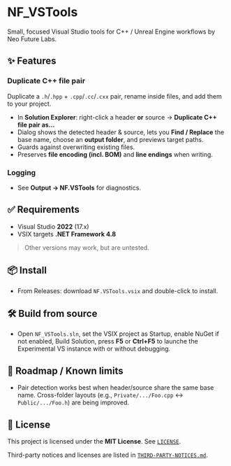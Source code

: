 # NF_VSTools

Small, focused Visual Studio tools for C++ / Unreal Engine workflows by Neo Future Labs.

## ✨ Features

### Duplicate C++ file pair
Duplicate a `.h`/`.hpp` + `.cpp`/`.cc`/`.cxx` pair, rename inside files, and add them to your project.

- In **Solution Explorer**: right-click a header **or** source → **Duplicate C++ file pair as…**
- Dialog shows the detected header & source, lets you **Find / Replace** the base name, choose an **output folder**, and previews target paths.
- Guards against overwriting existing files.
- Preserves **file encoding (incl. BOM)** and **line endings** when writing.

### Logging
- See **Output → NF.VSTools** for diagnostics.

## ✅ Requirements
- Visual Studio **2022** (17.x)
- VSIX targets **.NET Framework 4.8**

> Other versions may work, but are untested.

## 📦 Install
- From Releases: download `NF.VSTools.vsix` and double-click to install.

## 🛠 Build from source
- Open `NF_VSTools.sln`, set the VSIX project as Startup, enable NuGet if not enabled, Build Solution, press **F5** or **Ctrl+F5** to launche the Experimental VS instance with or without debugging.

## 🚧 Roadmap / Known limits
- Pair detection works best when header/source share the same base name. Cross-folder layouts (e.g., `Private/.../Foo.cpp` ↔ `Public/.../Foo.h`) are being improved.

## 📜 License
This project is licensed under the **MIT License**. See [`LICENSE`](./LICENSE).

Third-party notices and licenses are listed in [`THIRD-PARTY-NOTICES.md`](./THIRD-PARTY-NOTICES.md).
